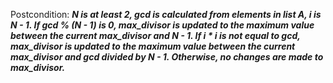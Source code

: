 Postcondition: ***N is at least 2, gcd is calculated from elements in list A, i is N - 1. If gcd % (N - 1) is 0, max_divisor is updated to the maximum value between the current max_divisor and N - 1. If i * i is not equal to gcd, max_divisor is updated to the maximum value between the current max_divisor and gcd divided by N - 1. Otherwise, no changes are made to max_divisor.***